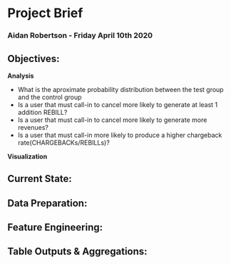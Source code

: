 # **Project Brief**
### **Aidan Robertson      -     Friday April 10th 2020**
## **Objectives:**  
  **Analysis**

* What is the aproximate probability distribution between the test group and the control group
* Is a user that must call-in to cancel more likely to generate at least 1 addition REBILL?
* Is a user that must call-in to cancel more likely to generate more revenues?
* Is a user that must call-in more likely to produce a higher chargeback rate(CHARGEBACKs/REBILLs)?
 
 **Visualization**

## **Current State:**


## **Data Preparation:**


## **Feature Engineering:**

## **Table Outputs & Aggregations:**
